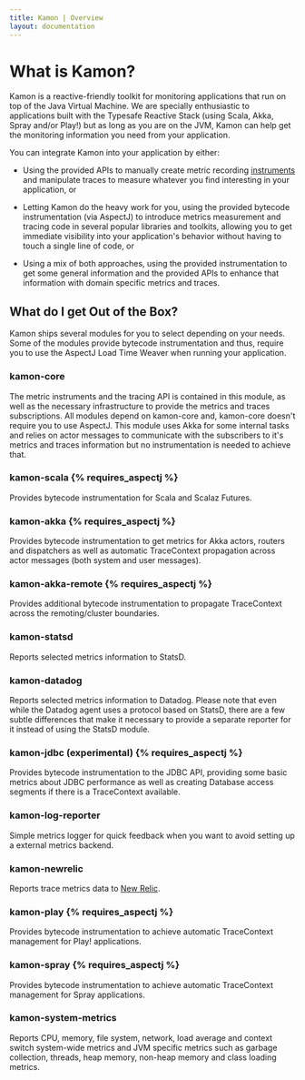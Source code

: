 ```yaml
---
title: Kamon | Overview
layout: documentation
---
```


What is Kamon?
==============

Kamon is a reactive-friendly toolkit for monitoring applications that run on top of the Java Virtual Machine. We are
specially enthusiastic to applications built with the Typesafe Reactive Stack (using Scala, Akka, Spray and/or Play!)
but as long as you are on the JVM, Kamon can help get the monitoring information you need from your application.

You can integrate Kamon into your application by either:

* Using the provided APIs to manually create metric recording [instruments] and manipulate traces to measure whatever
you find interesting in your application, or

* Letting Kamon do the heavy work for you, using the provided bytecode instrumentation (via AspectJ) to introduce
metrics measurement and tracing code in several popular libraries and toolkits, allowing you to get immediate
visibility into your application's behavior without having to touch a single line of code, or

* Using a mix of both approaches, using the provided instrumentation to get some general information and the provided
APIs to enhance that information with domain specific metrics and traces.



What do I get Out of the Box?
-----------------------------

Kamon ships several modules for you to select depending on your needs. Some of the modules provide bytecode
instrumentation and thus, require you to use the AspectJ Load Time Weaver when running your application.


### kamon-core ###
The metric instruments and the tracing API is contained in this module, as well as the necessary infrastructure to
provide the metrics and traces subscriptions. All modules depend on kamon-core and, kamon-core doesn't require you to
use AspectJ. This module uses Akka for some internal tasks and relies on actor messages to communicate with the
subscribers to it's metrics and traces information but no instrumentation is needed to achieve that.


### kamon-scala {% requires_aspectj %} ###
Provides bytecode instrumentation for Scala and Scalaz Futures.


### kamon-akka {% requires_aspectj %} ###
Provides bytecode instrumentation to get metrics for Akka actors, routers and dispatchers as well as automatic
TraceContext propagation across actor messages (both system and user messages).


### kamon-akka-remote {% requires_aspectj %} ###
Provides additional bytecode instrumentation to propagate TraceContext across the remoting/cluster boundaries.


### kamon-statsd ###
Reports selected metrics information to StatsD.


### kamon-datadog ###
Reports selected metrics information to Datadog. Please note that even while the Datadog agent uses a protocol based on
StatsD, there are a few subtle differences that make it necessary to provide a separate reporter for it instead of using
the StatsD module.


### kamon-jdbc (experimental) {% requires_aspectj %} ###
Provides bytecode instrumentation to the JDBC API, providing some basic metrics about JDBC performance as well as
creating Database access segments if there is a TraceContext available.


### kamon-log-reporter ###
Simple metrics logger for quick feedback when you want to avoid setting up a external metrics backend.


### kamon-newrelic ###
Reports trace metrics data to [New Relic].


### kamon-play {% requires_aspectj %} ###
Provides bytecode instrumentation to achieve automatic TraceContext management for Play! applications.


### kamon-spray {% requires_aspectj %} ###
Provides bytecode instrumentation to achieve automatic TraceContext management for Spray applications.


### kamon-system-metrics ###
Reports CPU, memory, file system, network, load average and context switch system-wide metrics and JVM specific metrics
such as garbage collection, threads, heap memory, non-heap memory and class loading metrics.


[instruments]: /core/metrics/instruments/
[getting started]: /introduction/get-started/
[New Relic]: http://www.newrelic.com/
